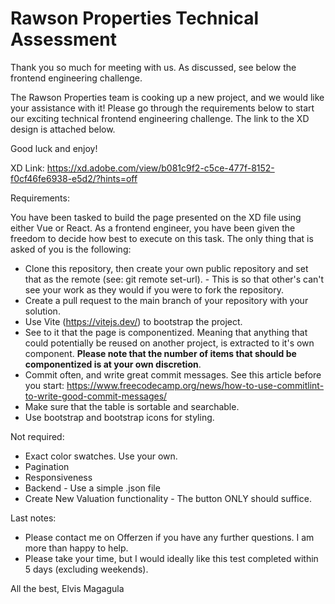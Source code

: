 # Rawson Properties Technical Assessment

Thank you so much for meeting with us. As discussed, see below the frontend engineering challenge.

The Rawson Properties team is cooking up a new project, and we would like your assistance with it! Please go through the requirements below to start our exciting technical frontend engineering challenge. The link to the XD design is attached below.

Good luck and enjoy!

XD Link:
https://xd.adobe.com/view/b081c9f2-c5ce-477f-8152-f0cf46fe6938-e5d2/?hints=off

Requirements:

You have been tasked to build the page presented on the XD file using either Vue or React. As a frontend engineer, you have been given the freedom to decide how best to execute on this task. The only thing that is asked of you is the following:

- Clone this repository, then create your own public repository and set that as the remote (see: git remote set-url). - This is so that other's can't see your work as they would if you were to fork the repository.
- Create a pull request to the main branch of your repository with your solution.
- Use Vite (https://vitejs.dev/) to bootstrap the project.
- See to it that the page is componentized. Meaning that anything that could potentially be reused on another project, is extracted to it's own component. **Please note that the number of items that should be componentized is at your own discretion**.
- Commit often, and write great commit messages. See this article before you start: https://www.freecodecamp.org/news/how-to-use-commitlint-to-write-good-commit-messages/
- Make sure that the table is sortable and searchable.
- Use bootstrap and bootstrap icons for styling.


Not required:
- Exact color swatches. Use your own.
- Pagination
- Responsiveness
- Backend - Use a simple .json file
- Create New Valuation functionality - The button ONLY should suffice. 

Last notes:
- Please contact me on Offerzen if you have any further questions. I am more than happy to help.
- Please take your time, but I would ideally like this test completed within 5 days (excluding weekends).

All the best,
Elvis Magagula